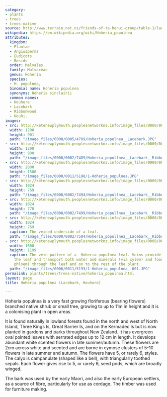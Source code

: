 ```yaml
---
category:
- plants
- trees
- trees-native
source: http://www.terrain.net.nz/friends-of-te-henui-group/table-1/lacebark.html
wikipedia: https://en.wikipedia.org/wiki/Hoheria_populnea
attributes:
  kingdom:
  - Plantae
  - Angiosperms
  - Eudicots
  - Rosids
  order: Malvales
  family: Malvaceae
  genus: Hoheria
  species:
  - H. populnea,
  binomial name: Hoheria populnea
  synonyms: Hoheria sinclairii
  common names:
  - Houhere
  - Lacebark
  - Ribbonwood
  - Houhi.
images:
- src: http://ketenewplymouth.peoplesnetworknz.info/image_files/0000/0005/4789/Hoheria_populnea__Lacebark.JPG
  width: 1200
  height: 901
  path: "/image_files/0000/0005/4789/Hoheria_populnea__Lacebark.JPG"
- src: http://ketenewplymouth.peoplesnetworknz.info/image_files/0000/0002/7489/Hoheria_popullnea__Lacebark__Ribbonwood.JPG
  width: 1200
  height: 900
  path: "/image_files/0000/0002/7489/Hoheria_popullnea__Lacebark__Ribbonwood.JPG"
- src: http://ketenewplymouth.peoplesnetworknz.info/image_files/0000/0011/5198/1-Hoheria_populnea.JPG
  width: 2000
  height: 1500
  path: "/image_files/0000/0011/5198/1-Hoheria_populnea.JPG"
- src: http://ketenewplymouth.peoplesnetworknz.info/image_files/0000/0002/7494/Hoheria_popullnea__Lacebark__Ribbonwood-001.JPG
  width: 1024
  height: 769
  path: "/image_files/0000/0002/7494/Hoheria_popullnea__Lacebark__Ribbonwood-001.JPG"
- src: http://ketenewplymouth.peoplesnetworknz.info/image_files/0000/0002/7499/Hoheria_popullnea__Lacebark__Ribbonwood-002.JPG
  width: 1024
  height: 770
  path: "/image_files/0000/0002/7499/Hoheria_popullnea__Lacebark__Ribbonwood-002.JPG"
- src: http://ketenewplymouth.peoplesnetworknz.info/image_files/0000/0002/7504/Hoheria_popullnea__Lacebark__Ribbonwood-003.JPG
  width: 1024
  height: 769
  caption: The veined underside of a leaf.
  path: "/image_files/0000/0002/7504/Hoheria_popullnea__Lacebark__Ribbonwood-003.JPG"
- src: http://ketenewplymouth.peoplesnetworknz.info/image_files/0000/0011/5193/1-Hoheria_populnea_-001.JPG
  width: 1600
  height: 1199
  caption: The vein pattern of a  Hoheria populnea leaf. Veins provide support for
    the leaf and transport both water and minerals (via xylem) and food energy (via
    phloem) through the leaf and on to the rest of the plant.
  path: "/image_files/0000/0011/5193/1-Hoheria_populnea_-001.JPG"
permalink: plants/trees/trees-native/hoheria_populnea.html
layout: page
title: Hoheria populnea (Lacebark, Houhere)

---
```

Hoheria populnea is a very fast growing floriferous (bearing flowers) branched native shrub or small tree, growing to up to 11m in height and it is a colonising plant in open areas.

It is found naturally in lowland forests found in the north and west of North Island, Three Kings Is, Great Barrier Is, and on the Kermadec Is but is now planted in gardens and parks throughout New Zealand.
It has evergreen oval pointed leaves with serrated edges up to 12 cm in length.
It develops abundant white scented flowers in late summer/autumn.
These flowers are 2cm across white and scented and are borne in cymose clusters of 5-10 flowers in late summer and autumn. The flowers have 5, or rarely 6, styles. The calyx is campanulate (shaped like a bell), with triangularly toothed sepals. Each flower gives rise to 5, or rarely 6, seed pods, which are broadly winged.</p> <p class="MsoNormal">The bark was used by the early Maori, and also the early European settlers, as a source of fibre, particularly for use as cordage. The timber was used for furniture making.
